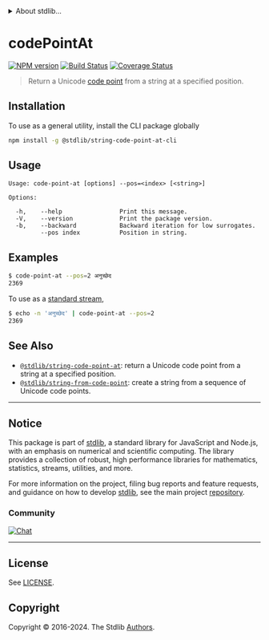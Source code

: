 <!--

@license Apache-2.0

Copyright (c) 2020 The Stdlib Authors.

Licensed under the Apache License, Version 2.0 (the "License");
you may not use this file except in compliance with the License.
You may obtain a copy of the License at

   http://www.apache.org/licenses/LICENSE-2.0

Unless required by applicable law or agreed to in writing, software
distributed under the License is distributed on an "AS IS" BASIS,
WITHOUT WARRANTIES OR CONDITIONS OF ANY KIND, either express or implied.
See the License for the specific language governing permissions and
limitations under the License.

-->


<details>
  <summary>
    About stdlib...
  </summary>
  <p>We believe in a future in which the web is a preferred environment for numerical computation. To help realize this future, we've built stdlib. stdlib is a standard library, with an emphasis on numerical and scientific computation, written in JavaScript (and C) for execution in browsers and in Node.js.</p>
  <p>The library is fully decomposable, being architected in such a way that you can swap out and mix and match APIs and functionality to cater to your exact preferences and use cases.</p>
  <p>When you use stdlib, you can be absolutely certain that you are using the most thorough, rigorous, well-written, studied, documented, tested, measured, and high-quality code out there.</p>
  <p>To join us in bringing numerical computing to the web, get started by checking us out on <a href="https://github.com/stdlib-js/stdlib">GitHub</a>, and please consider <a href="https://opencollective.com/stdlib">financially supporting stdlib</a>. We greatly appreciate your continued support!</p>
</details>

# codePointAt

[![NPM version][npm-image]][npm-url] [![Build Status][test-image]][test-url] [![Coverage Status][coverage-image]][coverage-url] <!-- [![dependencies][dependencies-image]][dependencies-url] -->

> Return a Unicode [code point][code-point] from a string at a specified position.

<!-- Section to include introductory text. Make sure to keep an empty line after the intro `section` element and another before the `/section` close. -->

<section class="intro">

</section>

<!-- /.intro -->

<!-- Package usage documentation. -->





<!-- Package usage notes. Make sure to keep an empty line after the `section` element and another before the `/section` close. -->



<!-- Package usage examples. -->



<!-- Section for describing a command-line interface. -->



<section class="cli">



<section class="installation">

## Installation

To use as a general utility, install the CLI package globally

```bash
npm install -g @stdlib/string-code-point-at-cli
```

</section>
<!-- CLI usage documentation. -->


<section class="usage">

## Usage

```text
Usage: code-point-at [options] --pos=<index> [<string>]

Options:

  -h,    --help                Print this message.
  -V,    --version             Print the package version.
  -b,    --backward            Backward iteration for low surrogates.
         --pos index           Position in string.
```

</section>

<!-- /.usage -->

<!-- CLI usage notes. Make sure to keep an empty line after the `section` element and another before the `/section` close. -->

<section class="notes">

</section>

<!-- /.notes -->

<!-- CLI usage examples. -->

<section class="examples">

## Examples

```bash
$ code-point-at --pos=2 अनुच्छेद
2369
```

To use as a [standard stream][standard-streams],

```bash
$ echo -n 'अनुच्छेद' | code-point-at --pos=2
2369
```

</section>

<!-- /.examples -->

</section>

<!-- /.cli -->

<!-- Section to include cited references. If references are included, add a horizontal rule *before* the section. Make sure to keep an empty line after the `section` element and another before the `/section` close. -->

<section class="references">

</section>

<!-- /.references -->

<!-- Section for related `stdlib` packages. Do not manually edit this section, as it is automatically populated. -->

<section class="related">

## See Also

-   <span class="package-name">[`@stdlib/string-code-point-at`][@stdlib/string-code-point-at]</span><span class="delimiter">: </span><span class="description">return a Unicode code point from a string at a specified position.</span>
-   <span class="package-name">[`@stdlib/string-from-code-point`][@stdlib/string/from-code-point]</span><span class="delimiter">: </span><span class="description">create a string from a sequence of Unicode code points.</span>

</section>

<!-- /.related -->

<!-- Section for all links. Make sure to keep an empty line after the `section` element and another before the `/section` close. -->


<section class="main-repo" >

* * *

## Notice

This package is part of [stdlib][stdlib], a standard library for JavaScript and Node.js, with an emphasis on numerical and scientific computing. The library provides a collection of robust, high performance libraries for mathematics, statistics, streams, utilities, and more.

For more information on the project, filing bug reports and feature requests, and guidance on how to develop [stdlib][stdlib], see the main project [repository][stdlib].

### Community

[![Chat][chat-image]][chat-url]

---

## License

See [LICENSE][stdlib-license].


## Copyright

Copyright &copy; 2016-2024. The Stdlib [Authors][stdlib-authors].

</section>

<!-- /.stdlib -->

<!-- Section for all links. Make sure to keep an empty line after the `section` element and another before the `/section` close. -->

<section class="links">

[npm-image]: http://img.shields.io/npm/v/@stdlib/string-code-point-at-cli.svg
[npm-url]: https://npmjs.org/package/@stdlib/string-code-point-at-cli

[test-image]: https://github.com/stdlib-js/string-code-point-at/actions/workflows/test.yml/badge.svg?branch=v0.2.2
[test-url]: https://github.com/stdlib-js/string-code-point-at/actions/workflows/test.yml?query=branch:v0.2.2

[coverage-image]: https://img.shields.io/codecov/c/github/stdlib-js/string-code-point-at/main.svg
[coverage-url]: https://codecov.io/github/stdlib-js/string-code-point-at?branch=main

<!--

[dependencies-image]: https://img.shields.io/david/stdlib-js/string-code-point-at.svg
[dependencies-url]: https://david-dm.org/stdlib-js/string-code-point-at/main

-->

[chat-image]: https://img.shields.io/gitter/room/stdlib-js/stdlib.svg
[chat-url]: https://app.gitter.im/#/room/#stdlib-js_stdlib:gitter.im

[stdlib]: https://github.com/stdlib-js/stdlib

[stdlib-authors]: https://github.com/stdlib-js/stdlib/graphs/contributors

[cli-section]: https://github.com/stdlib-js/string-code-point-at#cli
[cli-url]: https://github.com/stdlib-js/string-code-point-at/tree/cli
[@stdlib/string-code-point-at]: https://github.com/stdlib-js/string-code-point-at/tree/main

[umd]: https://github.com/umdjs/umd
[es-module]: https://developer.mozilla.org/en-US/docs/Web/JavaScript/Guide/Modules

[deno-url]: https://github.com/stdlib-js/string-code-point-at/tree/deno
[deno-readme]: https://github.com/stdlib-js/string-code-point-at/blob/deno/README.md
[umd-url]: https://github.com/stdlib-js/string-code-point-at/tree/umd
[umd-readme]: https://github.com/stdlib-js/string-code-point-at/blob/umd/README.md
[esm-url]: https://github.com/stdlib-js/string-code-point-at/tree/esm
[esm-readme]: https://github.com/stdlib-js/string-code-point-at/blob/esm/README.md
[branches-url]: https://github.com/stdlib-js/string-code-point-at/blob/main/branches.md

[stdlib-license]: https://raw.githubusercontent.com/stdlib-js/string-code-point-at/main/LICENSE

[code-point]: https://en.wikipedia.org/wiki/Code_point

[standard-streams]: https://en.wikipedia.org/wiki/Standard_streams

[mdn-string-codepointat]: https://developer.mozilla.org/en-US/docs/Web/JavaScript/Reference/Global_Objects/String/codePointAt

[utf-16]: https://en.wikipedia.org/wiki/UTF-16

<!-- <related-links> -->

[@stdlib/string/from-code-point]: https://github.com/stdlib-js/string-from-code-point

<!-- </related-links> -->

</section>

<!-- /.links -->
